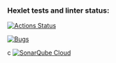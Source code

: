 ### Hexlet tests and linter status:
[![Actions Status](https://github.com/dimahodanit/frontend-project-44/actions/workflows/hexlet-check.yml/badge.svg)](https://github.com/dimahodanit/frontend-project-44/actions)

[![Bugs](https://sonarcloud.io/api/project_badges/measure?project=dimahodanit_frontend-project-44&metric=bugs)](https://sonarcloud.io/summary/new_code?id=dimahodanit_frontend-project-44)

c
[![SonarQube Cloud](https://sonarcloud.io/images/project_badges/sonarcloud-highlight.svg)](https://sonarcloud.io/summary/new_code?id=dimahodanit_frontend-project-44)